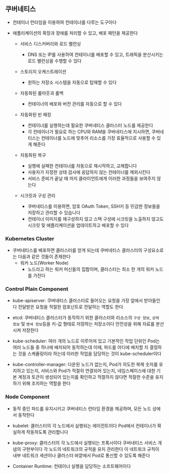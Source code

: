 ## 쿠버네티스
* 컨테이너 런타임을 이용하여 컨테이너를 다루는 도구이다

* 애플리케이션의 확장과 장애를 처리할 수 있고, 배포 패턴을 제공한다
    * 서비스 디스커버리와 로드 밸런싱
        * DNS 또는 IP를 사용하여 컨테이너를 배포할 수 있고, 트래픽을 분산시키는 로드 밸런싱을 수행할 수 있다

    * 스토리지 오케스트레이션
        * 원하는 저장소 시스템을 자동으로 탑재할 수 있다
    * 자동화된 롤아웃과 롤백
        * 컨테이너의 배포와 버전 관리를 자동으로 할 수 있다
    * 자동화된 빈 패킹
        * 컨테이너를 실행하는데 필요한 쿠버네티스 클러스터 노드를 제공한다 
        * 각 컨테이너가 필요로 하는 CPU와 RAM을 쿠버네티스에 지시하면, 쿠버네티스는 컨테이너를 노드에 맞추어 리소스를 가장 효율적으로 사용할 수 있게 해준다
    * 자동화된 복구
        * 실행에 실패한 컨테이너를 자동으로 재시작하고, 교체합니다
        * 사용자가 지정한 상태 검사에 응답하지 않는 컨테이너를 제외시킨다
        * 서비스 준비가 끝날 때 까지 클라이언트에게 이러한 과정들을 보여주지 않는다
    * 시크릿과 구성 관리
        * 쿠버네티스를 이용하면, 암호 OAuth Token, SSH키 등 민감한 정보들을 저장하고 관리할 수 있습니다
        * 컨테이너 이미지를 재구성하지 않고 스택 구성에 시크릿을 노출하지 않고도 시크릿 및 애플리케이션을 업데이트하고 배포할 수 있다


### Kubernetes Cluster
* 쿠버네티스를 배포하면 클러스터를 얻게 되는데 쿠버네티스 클러스터의 구성요소로는 다음과 같은 것들이 존재한다
    * 워커 노드(Worker Node)
        * 노드라고 하는 워커 머신들의 집합이며, 클러스터는 최소 한 개의 워커 노드를 가진다

### Control Plain Component
* kube-apiserver: 쿠버네티스 클러스터로 들어오는 요청을 가장 앞에서 받아들인다 전달받은 요청을 적절한 컴포넌트로 전달하는 역할도 한다

* etcd: 쿠버네티스 클러스터가 동작하기 위한 클러스터와 리소스의 ```구성 정보```, ```상태 정보``` 및 ```명세 정보```등을 키-값 형태로 저장하는 저장소이다 안전성을 위해 자료를 분산시켜 저장한다

* kube-scheduler: 여러 개의 노드로 이루어져 있고 기본적인 작업 단위인 Pod는 여러 노드들 중 하나에 배치되어 동작하는데 이때, 파드를 어디에 배치할 지 결정하는 것을 스케쥴링이라 하는데 이러한 작업을 담당하는 것이 kube-scheduler이다

* kube-controller-manager: 다운된 노드가 없는지, Pod가 의도한 복제 숫자를 유지하고 있는지, 서비스와 Pod가 적절히 연결되어 있는지, 네임스페이스에 대한 기본 계정과 토큰이 생성되어 있는지를 확인하고 적절하지 않다면 적절한 수준을 유지하기 위해 조치하는 역할을 한다

### Node Component
* 동작 중인 파드를 유지시키고 쿠버네티스 런타임 환경을 제공하며, 모든 노드 상에서 동작한다

* kubelet: 클러스터의 각 노드에서 실행되는 에이전트이다 Pod에서 컨테이너가 확실하게 작동하도록 관리합니다

* kube-proxy: 클러스터의 각 노드에서 실행되는 프록시이다 쿠버네티스 서비스 개념의 구현부이다 각 노드의 네트워크의 규칙을 유지 관리한다 이 네트워크 규칙이 내부 네트워크 세션이나 클러스터 바깥에서 Pod로 통신할 수 있도록 해준다

* Container Runtime: 컨테이너 실행을 담당하는 소프트웨어이다 